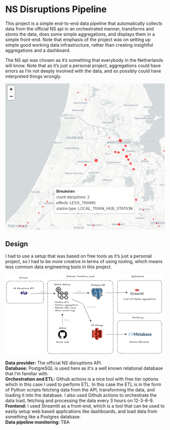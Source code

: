 # NS Disruptions Pipeline
This project is a simple end-to-end data pipeline that automatically collects data from the official NS api in an orchestrated manner, transforms and stores the data, does some simple aggregations, and displays them in a simple front-end. Note that emphasis of the project was on setting up simple good working data infrastructure, rather than creating insightful aggregations and a dashboard. 

The NS api was chosen as it’s something that everybody in the Netherlands will know. Note that as it’s just a personal project, aggregations could have errors as I’m not deeply involved with the data, and so possibly could have interpreted things wrongly.

![application map image](images/app-image.png)

## Design
I had to use a setup that was based on free tools as it’s just a personal project, so I had to be more creative in terms of using tooling, which means less common data engineering tools in this project.

![application map image](images/ns-disruptions-design.png)

<b>Data provider:</b> The official NS disruptions API. <br/>
<b>Database:</b> PostgreSQL is used here as it's a well known relational database that I’m familiar with.<br/>
<b>Orchestration and ETL:</b> Github actions is a nice tool with free tier options which in this case I used to perform ETL. In this case the ETL is in the form of Python scripts fetching data from the API, transforming the data, and loading it into the database. I also used Github actions to orchestrate the data load, fetching and processing the data every 3 hours on 12-3-6-9. <br/>
<b>Frontend:</b> I used Streamlit as a front-end, which is a tool that can be used to easily setup web based applications like dashboards, and load data from something like a Postgres database.<br/>
<b>Data pipeline monitoring: </b> TBA
